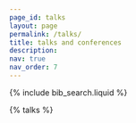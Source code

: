 ```yaml
---
page_id: talks
layout: page
permalink: /talks/
title: talks and conferences
description: 
nav: true
nav_order: 7
---
```



<!-- _pages/talks.md -->

<!-- Bibsearch Feature -->

{% include bib_search.liquid %}

<div class="publications">

{% talks %}

</div>

